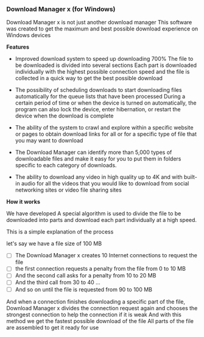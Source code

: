 ### Download Manager x (for Windows) ###

Download Manager x is not just another download manager
This software was created to get the maximum and best possible download experience on Windows devices

**Features**

+ Improved download system to speed up downloading 700%
The file to be downloaded is divided into several sections
Each part is downloaded individually with the highest possible connection speed
and the file is collected in a quick way to get the best possible download

+ The possibility of scheduling downloads to start downloading files automatically for the queue lists that have been processed
During a certain period of time or when the device is turned on automatically, the program can also lock the device, enter hibernation, or restart the device when the download is complete

+ The ability of the system to crawl and explore within a specific website or pages to obtain download links for all or for a specific type of file that you may want to download

+ The Download Manager can identify more than 5,000 types of downloadable files and make it easy for you to put them in folders specific to each category of downloads.

+ The ability to download any video in high quality up to 4K and with built-in audio for all the videos that you would like to download from social networking sites or video file sharing sites


**How it works**

We have developed A special algorithm is used to divide the file to be downloaded into parts and download each part individually at a high speed. 

This is a simple explanation of the process

let's say we have a file size of 100 MB
- [ ] The Download Manager x creates 10 Internet connections to request the file
- [ ] the first connection requests a penalty from the file from 0 to 10 MB
- [ ] And the second call asks for a penalty from 10 to 20 MB
- [ ] And the third call from 30 to 40 ...
- [ ] And so on until the file is requested from 90 to 100 MB

And when a connection finishes downloading a specific part of the file,
Download Manager x divides the connection request again and chooses the strongest connection to help the connection if it is weak
And with this method we get the fastest possible download of the file 
All parts of the file are assembled to get it ready for use
